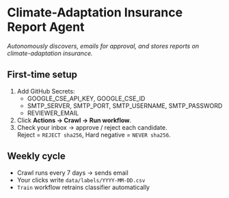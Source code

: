 # Climate-Adaptation Insurance Report Agent

*Autonomously discovers, emails for approval, and stores reports on climate-adaptation insurance.*

## First-time setup
1. Add GitHub Secrets:
   * GOOGLE_CSE_API_KEY, GOOGLE_CSE_ID
   * SMTP_SERVER, SMTP_PORT, SMTP_USERNAME, SMTP_PASSWORD
   * REVIEWER_EMAIL
2. Click **Actions → Crawl → Run workflow**.
3. Check your inbox → approve / reject each candidate.  
   Reject = `REJECT sha256`, Hard negative = `NEVER sha256`.

## Weekly cycle
* Crawl runs every 7 days → sends email
* Your clicks write `data/labels/YYYY-MM-DD.csv`
* `Train` workflow retrains classifier automatically
